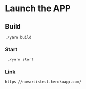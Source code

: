 # Launch the APP

## Build

``` ./yarn build ```

### Start
`` ./yarn start``

### Link

``` https://novartistest.herokuapp.com/ ```
